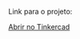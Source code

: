 Link para o projeto:

[Abrir no Tinkercad](https://www.tinkercad.com/things/7hg8QMaFCMO-semaforo?sharecode=iyrD3TRf-ulXSkwJM9ZrKnrf_LMzOt-QYl4PPpWAE_w)